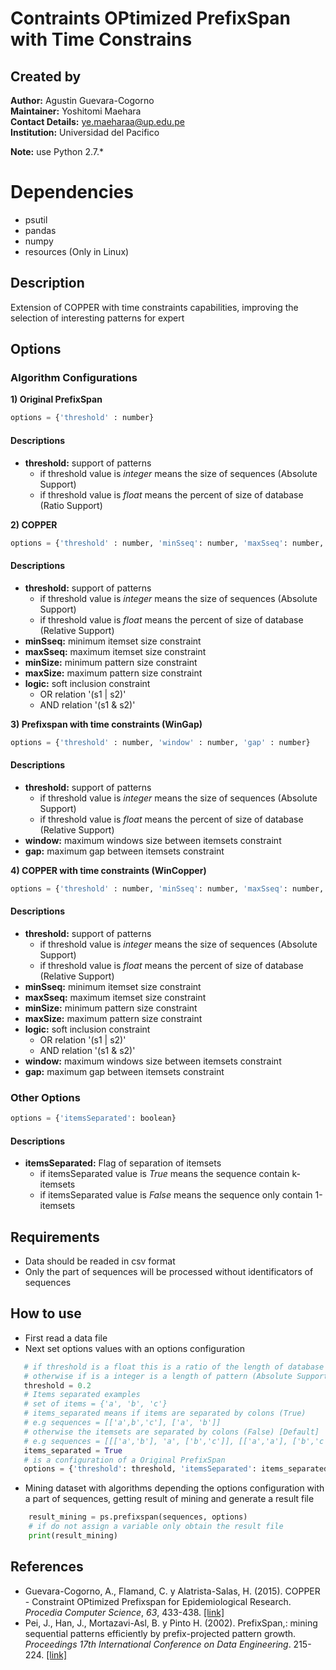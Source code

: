 # Contraints OPtimized PrefixSpan with Time Constrains

## Created by
**Author:** Agustin Guevara-Cogorno <br />
**Maintainer:** Yoshitomi Maehara <br />
**Contact Details:** ye.maeharaa@up.edu.pe <br />
**Institution:** Universidad del Pacifico
<br />

**Note:** use Python 2.7.*

# Dependencies

- psutil
- pandas
- numpy
- resources (Only in Linux)

## Description
Extension of COPPER with time constraints capabilities, improving the selection of interesting patterns for expert

## Options
### Algorithm Configurations

**1) Original PrefixSpan**
```python
options = {'threshold' : number}
```
#### Descriptions
- **threshold:** support of patterns
  * if threshold value is *integer* means the size of sequences (Absolute Support)
  * if threshold value is *float* means the percent of size of database (Ratio Support)

**2) COPPER**
```python
options = {'threshold' : number, 'minSseq': number, 'maxSseq': number, 'minSize': number, 'maxSize': number, 'logic': string}
```
#### Descriptions
- **threshold:** support of patterns
  * if threshold value is *integer* means the size of sequences (Absolute Support)
  * if threshold value is *float* means the percent of size of database (Relative  Support)
- **minSseq:**  minimum itemset size constraint
- **maxSseq:**  maximum itemset size constraint
- **minSize:**  minimum pattern size constraint
- **maxSize:**  maximum pattern size constraint
- **logic:**    soft inclusion constraint
  * OR relation '(s1 | s2)'
  * AND relation '(s1 & s2)'

**3) Prefixspan with time constraints (WinGap)**
```python
options = {'threshold' : number, 'window' : number, 'gap' : number}
```
#### Descriptions
- **threshold:** support of patterns
  * if threshold value is *integer* means the size of sequences (Absolute Support)
  * if threshold value is *float* means the percent of size of database (Relative  Support)
- **window:**   maximum windows size between itemsets constraint
- **gap:**      maximum gap between itemsets constraint

**4) COPPER with time constraints (WinCopper)**
```python
options = {'threshold' : number, 'minSseq': number, 'maxSseq': number, 'minSize': number, 'maxSize': number, 'window' : number, 'gap' : number, 'logic': string}
```
#### Descriptions
- **threshold:** support of patterns
  * if threshold value is *integer* means the size of sequences (Absolute Support)
  * if threshold value is *float* means the percent of size of database (Relative Support)
- **minSseq:**  minimum itemset size constraint
- **maxSseq:**  maximum itemset size constraint
- **minSize:**  minimum pattern size constraint
- **maxSize:**  maximum pattern size constraint
- **logic:**    soft inclusion constraint
  * OR relation '(s1 | s2)'
  * AND relation '(s1 & s2)'
- **window:**   maximum windows size between itemsets constraint
- **gap:**      maximum gap between itemsets constraint

###  Other Options
```python
options = {'itemsSeparated': boolean}
```
#### Descriptions
- **itemsSeparated:** Flag of separation of itemsets
  * if itemsSeparated value is *True* means the sequence contain k-itemsets 
  * if itemsSeparated value is *False* means the sequence only contain 1-itemsets  

## Requirements
- Data should be readed in csv format
- Only the part of sequences will be processed without identificators of sequences

## How to use
- First read a data file
- Next set options values with an options configuration
```python
   # if threshold is a float this is a ratio of the length of database (Relative  Support)
   # otherwise if is a integer is a length of pattern (Absolute Support)
   threshold = 0.2
   # Items separated examples
   # set of items = {'a', 'b', 'c'}
   # items_separated means if items are separated by colons (True)
   # e.g sequences = [['a',b','c'], ['a', 'b']]
   # otherwise the itemsets are separated by colons (False) [Default]
   # e.g sequences = [[['a','b'], 'a', ['b','c']], [['a','a'], ['b','c']]]
   items_separated = True
   # is a configuration of a Original PrefixSpan
   options = {'threshold': threshold, 'itemsSeparated': items_separated}
```
- Mining dataset with algorithms depending the options configuration with a part of sequences, getting result of mining and generate a result file 

```python
    result_mining = ps.prefixspan(sequences, options)
    # if do not assign a variable only obtain the result file
    print(result_mining)
```

## References
- Guevara-Cogorno, A., Flamand, C. y Alatrista-Salas, H. (2015). COPPER - Constraint OPtimized Prefixspan for Epidemiological Research. *Procedia Computer Science*, *63*, 433-438.  [[link]](http://www.sciencedirect.com/science/article/pii/S1877050915024990)
- Pei, J., Han, J., Mortazavi-Asl, B. y Pinto H. (2002). PrefixSpan,: mining sequential patterns efficiently by prefix-projected pattern growth. *Proceedings 17th International Conference on Data Engineering*. 215-224. [ [link]](http://jayurbain.com/msoe/cs498-datamining/prefixspan_mining_sequential_patterns_by_prefix_projected_growth.pdf)
